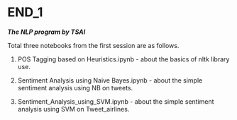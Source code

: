# END_1
***The NLP program by TSAI***

Total three notebooks from the first session are as follows.

1) POS Tagging based on Heuristics.ipynb - about the basics of nltk library use.

2) Sentiment Analysis using Naive Bayes.ipynb - about the simple sentiment analysis using NB on tweets.

3) Sentiment_Analysis_using_SVM.ipynb - about the simple sentiment analysis using SVM on Tweet_airlines.
